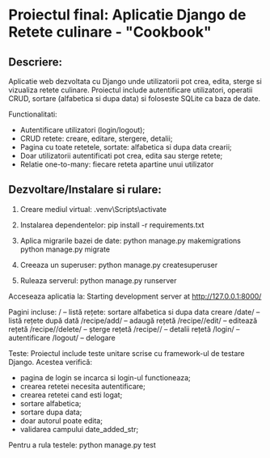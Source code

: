 # Proiectul final: Aplicatie Django de Retete culinare - "Cookbook"

## Descriere:
Aplicatie web dezvoltata cu Django unde utilizatorii pot crea, edita, sterge si vizualiza retete culinare.
Proiectul include autentificare utilizatori, operatii CRUD, sortare (alfabetica si dupa data) si foloseste SQLite ca baza de date.

Functionalitati:
- Autentificare utilizatori (login/logout);
- CRUD retete: creare, editare, stergere, detalii;
- Pagina cu toate retetele, sortate: alfabetica si dupa data crearii;
- Doar utilizatorii autentificati pot crea, edita sau sterge retete;
- Relatie one-to-many: fiecare reteta apartine unui utilizator

## Dezvoltare/Instalare si rulare:
1. Creare mediul virtual:
 .venv\Scripts\activate

2. Instalarea dependentelor:
pip install -r requirements.txt

3. Aplica migrarile bazei de date:
python manage.py makemigrations
python manage.py migrate

4. Creeaza un superuser:
python manage.py createsuperuser

5. Ruleaza serverul:
python manage.py runserver


Acceseaza aplicatia la: Starting development server at http://127.0.0.1:8000/

Pagini incluse:
/ – listă rețete: sortare alfabetica si dupa data creare
/date/ – listă rețete după dată
/recipe/add/ – adaugă rețetă
/recipe/<id>/edit/ – editează rețetă
/recipe/<id>/delete/ – șterge rețetă
/recipe/<id>/ – detalii rețetă
/login/ – autentificare
/logout/ – delogare


Teste:
Proiectul include teste unitare scrise cu framework-ul de testare Django. 
Acestea verifică:
- pagina de login se incarca si login-ul functioneaza;
- crearea retetei necesita autentificare;
- crearea retetei cand esti logat;
- sortare alfabetica;
- sortare dupa data;
- doar autorul poate edita;
- validarea campului date_added_str;

Pentru a rula testele: python manage.py test



